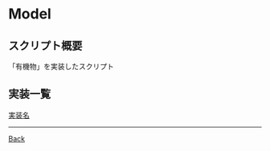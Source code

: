 # Model

## スクリプト概要

「有機物」を実装したスクリプト

## 実装一覧

[実装名](./__Todo/README.md)

---
[Back](../README.md)  